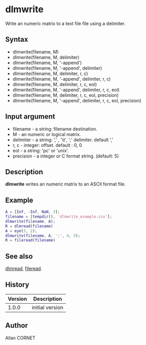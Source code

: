 # dlmwrite

Write an numeric matrix to a text file file using a delimiter.

## Syntax

- dlmwrite(filename, M)
- dlmwrite(filename, M, delimiter)
- dlmwrite(filename, M, '-append')
- dlmwrite(filename, M, '-append', delimiter)
- dlmwrite(filename, M, delimiter, r, c)
- dlmwrite(filename, M, '-append', delimiter, r, c)
- dlmwrite(filename, M, delimiter, r, c, eol)
- dlmwrite(filename, M, '-append', delimiter, r, c, eol)
- dlmwrite(filename, M, delimiter, r, c, eol, precision)
- dlmwrite(filename, M, '-append', delimiter, r, c, eol, precision)

## Input argument

- filename - a string: filename destination.
- M - an numeric or logical matrix.
- delimiter - a string: ',' , '\t', ';' delimiter. default ','
- r, c - integer: offset. default : 0, 0
- eol - a string: 'pc' or 'unix'.
- precision - a integer or C format string. (default: 5)

## Description

  <p><b>dlmwrite</b> writes an numeric matrix to an ASCII format file.</p>

## Example

```matlab
A = [Inf, -Inf, NaN, 3];
filename = [tempdir(), 'dlmwrite_example.csv'];
dlmwrite(filename, A);
R = dlmread(filename)
A = eye(3, 2);
dlmwrite(filename, A, ';', 4, 5);
R = fileread(filename)
```

## See also

[dlmread](dlmread.md), [fileread](../stream_manager/fileread.md).

## History

| Version | Description     |
| ------- | --------------- |
| 1.0.0   | initial version |

## Author

Allan CORNET
